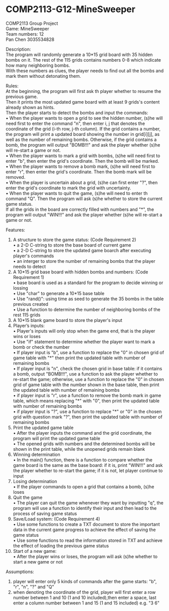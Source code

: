 # COMP2113-G12-MineSweeper

COMP2113 Group Project  
Game: MineSweeper  
Team numbers: 12  
Pan Chen 3035534828     

Description:  
The program will randomly generate a 10\*15 grid board with 35 hidden bombs on it. The rest of the 115 grids contains numbers 0-8 which indicate how many neighboring bombs.  
With these numbers as clues, the player needs to find out all the bombs and mark them without detonating them.  

Rules:  
At the beginning, the program will first ask th player whether to resume the previous game.  
Then it prints the most updated game board with at least 9 grids's content already shown as hints.  
Then the player starts to detect the bombs and input the commands:  
• When the player wants to open a grid to see the hidden number, (s)he will need first to enter the command "n", then enter i, j that denotes the coordinate of the grid (i-th row, j-th column). If the grid contains a number, the program will print a updated board showing the number in grid[i][j], as well as the number of remaining bombs. Otherwise, if the grid contains a bomb, the program will output "BOMB!!!" and ask the player whether (s)he will re-start a game or not.  
• When the player wants to mark a grid with bombs, (s)he will need first to enter "b", then enter the grid's coordinate. Then the bomb will be marked.  
• When the player wants to remove a bomb mark, (s)he will need first to enter "r", then enter the grid's coordinate. Then the bomb mark will be removed.  
• When the player is uncertain about a grid, (s)he can first enter "?", then enter the grid's coordinate to mark the grid with uncertainty.  
• When the player wants to quit the game, (s)he will need to enter th command "Q". Then the program will ask (s)he whether to store the current game status.  
If all the grids in the board are correctly filled with numbers and "*", the program will output "WIN!!!" and ask the player whether (s)he will re-start a game or not.  

Features:  

1. A structure to store the game status: (Code Requirement 2)  
• a 2-D C-string to store the base board of current game  
• a 2-D C-string to store the updated game boarch after executing player's commands  
• an interger to store the number of remaining bombs that the player needs to detect  
2. A 10\*15 grid base board with hidden bombs and numbers: (Code Requirement 1)  
• base board is used as a standard for the program to decide winning or lossing  
•	Use "char" to generate a 10\*15 base table  
•	Use "rand()": using time as seed to generate the 35 bombs in the table previous created  
•	Use a function to determine the number of neighboring bombs of the rest 115 grids  
3. A 10\*15 blank game board to store the player's input  
4. Player’s inputs:  
• Player's inputs will only stop when the game end, that is the player wins or loses  
•	Use "if" statement to determine whether the player want to mark a bomb or check the number  
•	If player input is "b", use a function to replace the "0" in chosen grid of game table with "\*" then print the updated table with number of remaining bombs  
• If player input is "n", check the chosen grid in base table: if it contains a bomb, output "BOMB!!!", use a function to ask the player whether to re-start the game; otherwise, use a function to replace the "0" in chosen grid of game table with the number shown in the base table, then print the updated table with number of remaining bombs  
•	if player input is "r", use a function to remove the bomb mark in game table, which means replacing "\*" with "0", then print the updated table with number of remaining bombs  
•	if player input is "?", use a function to replace "\*" or "0" in the chosen grid with question mark "?", then print the updated table with number of remaining bombs  
5. Print the updated game table  
•	After the player inputs the command and the grid coordinate, the program will print the updated game table  
•	The opened grids with numbers and the determined bombs will be shown in the print table, while the unopened grids remain blank  
6. Winning determination  
•	In the main() function, there is a function to compare whether the game board is the same as the base board: if it is, print "WIN!!!" and ask the player whether to re-start the game; if it is not, let player continue to input  
7. Losing determination  
• If the player commands to open a grid that contains a bomb, (s)he loses  
8. Quit the game  
•	The player can quit the game whenever they want by inputting "q", the program will use a function to identify their input and then lead to the process of saving game status  
9. Save/Load system: (Code Requirement 4)  
•	Use some functions to create a TXT document to store the important data in the current game progress to achieve the effect of saving the game status  
•	Use some functions to read the information stored in TXT and achieve the effect of loading the previous game status  
10. Start of a new game:  
• After the player wins or loses, the program will ask (s)he whether to start a new game or not  

Assumptions:  
1. player will enter only 5 kinds of commands after the game starts: "b", "r", "n", "?" and "Q"  
2. when denoting the coordinate of the grid, player will first enter a row number between 1 and 10 (1 and 10 included),then enter a space, last enter a column number between 1 and 15 (1 and 15 included) e.g. "3 6"  
